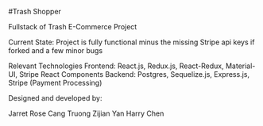 #Trash Shopper

Fullstack of Trash E-Commerce Project

Current State: Project is fully functional minus the missing Stripe api keys if forked and a few minor bugs

Relevant Technologies
Frontend: React.js, Redux.js, React-Redux, Material-UI, Stripe React Components
Backend: Postgres, Sequelize.js, Express.js, Stripe (Payment Processing)


Designed and developed by:

Jarret Rose
Cang Truong
Zijian Yan
Harry Chen
